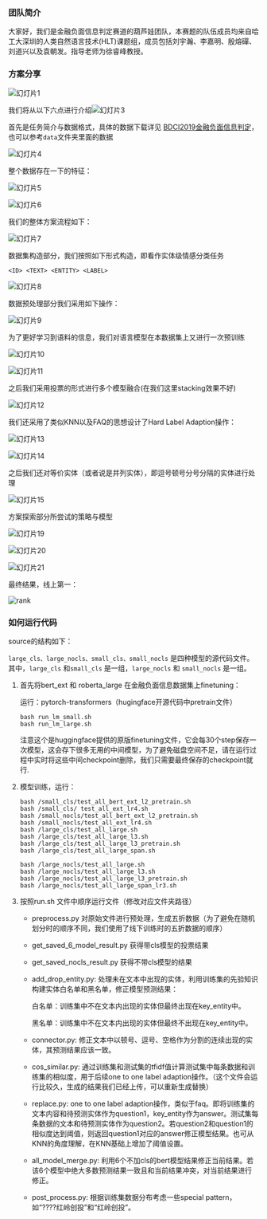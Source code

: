 ### 团队简介

大家好，我们是金融负面信息判定赛道的葫芦娃团队，本赛题的队伍成员均来自哈工大深圳的人类自然语言技术(HLT)课题组，成员包括刘宇瀚、李嘉明、殷熔磾、刘道兴以及袁朝发。指导老师为徐睿峰教授。



### 方案分享

![幻灯片1](./img/幻灯片1.JPG)

我们将从以下六点进行介绍![幻灯片3](./img/幻灯片3.JPG)

首先是任务简介与数据格式，具体的数据下载详见 [BDCI2019金融负面信息判定](https://www.datafountain.cn/competitions/353/datasets)，也可以参考```data```文件夹里面的数据



![幻灯片4](./img/幻灯片4.JPG)



整个数据存在一下的特征：

![幻灯片5](./img/幻灯片5.JPG)



![幻灯片6](./img/幻灯片6.JPG)



我们的整体方案流程如下：

![幻灯片7](./img/幻灯片7.JPG)



数据集构造部分，我们按照如下形式构造，即看作实体级情感分类任务

```
<ID> <TEXT> <ENTITY> <LABEL>
```

![幻灯片8](./img/幻灯片8.JPG)



数据预处理部分我们采用如下操作：

![幻灯片9](./img/幻灯片9.JPG)



为了更好学习到语料的信息，我们对语言模型在本数据集上又进行一次预训练

![幻灯片10](./img/幻灯片10.JPG)

![幻灯片11](./img/幻灯片11.JPG)



之后我们采用投票的形式进行多个模型融合(在我们这里stacking效果不好)

![幻灯片12](./img/幻灯片12.JPG)



我们还采用了类似KNN以及FAQ的思想设计了Hard Label Adaption操作：

![幻灯片13](./img/幻灯片13.JPG)



![幻灯片14](./img/幻灯片14.JPG)



之后我们还对等价实体（或者说是并列实体），即逗号顿号分号分隔的实体进行处理

![幻灯片15](./img/幻灯片15.JPG)



方案探索部分所尝试的策略与模型

![幻灯片19](./img/幻灯片19.JPG)

![幻灯片20](./img/幻灯片20.JPG)

![幻灯片21](./img/幻灯片21.JPG)

最终结果，线上第一：

![rank](./img/rank.PNG)



### 如何运行代码

source的结构如下：

```large_cls、large_nocls、small_cls、small_nocls``` 是四种模型的源代码文件。其中，```large_cls``` 和```small_cls``` 是一组，```large_nocls``` 和 ```small_nocls``` 是一组。



1. 首先将bert_ext 和 roberta_large 在金融负面信息数据集上finetuning：

   运行：pytorch-transformers（hugingface开源代码中pretrain文件）

   ```shell
   bash run_lm_small.sh
   bash run_lm_large.sh
   ```

   注意这个是huggingface提供的原版finetuning文件，它会每30个step保存一次模型，这会存下很多无用的中间模型，为了避免磁盘空间不足，请在运行过程中实时将这些中间checkpoint删除，我们只需要最终保存的checkpoint就行.

2. 模型训练，运行：

   ```shell
   bash /small_cls/test_all_bert_ext_l2_pretrain.sh
   bash /small_cls/ test_all_ext_lr4.sh
   bash /small_nocls/test_all_bert_ext_l2_pretrain.sh
   bash /small_nocls/test_all_ext_lr4.sh
   bash /large_cls/test_all_large.sh
   bash /large_cls/test_all_large_l3.sh
   bash /large_cls/test_all_large_l3_pretrain.sh
   bash /large_cls/test_all_large_span.sh
   
   bash /large_nocls/test_all_large.sh
   bash /large_nocls/test_all_large_l3.sh
   bash /large_nocls/test_all_large_l3_pretrain.sh
   bash /large_nocls/test_all_large_span_lr3.sh
   
   ```

   

3. 按照run.sh 文件中顺序运行文件（修改对应文件夹路径）

   - preprocess.py 对原始文件进行预处理，生成五折数据（为了避免在随机划分时的顺序不同，我们使用了线下训练时的五折数据的顺序）

   - get_saved_6_model_result.py 获得带cls模型的投票结果

   - get_saved_nocls_result.py 获得不带cls模型的结果

   - add_drop_entity.py: 处理未在文本中出现的实体，利用训练集的先验知识构建实体白名单和黑名单，修正模型预测结果：

     白名单：训练集中不在文本内出现的实体但最终出现在key_entity中。

     黑名单：训练集中不在文本内出现的实体但最终不出现在key_entity中。

   - connector.py: 修正文本中以顿号、逗号、空格作为分割的连续出现的实体，其预测结果应该一致。

   - cos_similar.py: 通过训练集和测试集的tfidf值计算测试集中每条数据和训练集的相似度，用于后续one to one label adaption操作。（这个文件会运行比较久，生成的结果我们已经上传，可以重新生成替换）

   - replace.py: one to one label adaption操作，类似于faq。即将训练集的文本内容和待预测实体作为question1，key_entity作为answer。测试集每条数据的文本和待预测实体作为question2。若question2和question1的相似度达到阈值，则返回question1对应的answer修正模型结果。也可从KNN的角度理解，在KNN基础上增加了阈值设置。

   - all_model_merge.py: 利用6个不加cls的bert模型结果修正当前结果。若该6个模型中绝大多数预测结果一致且和当前结果冲突，对当前结果进行修正。

   - post_process.py: 根据训练集数据分布考虑一些special pattern，如“????红岭创投”和“红岭创投”。
